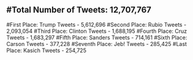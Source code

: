 #Total Number of Tweets: 12,707,767 
---
#First Place: Trump Tweets - 5,612,696
#Second Place: Rubio Tweets - 2,093,054
#Third Place: Clinton Tweets - 1,688,195
#Fourth Place: Cruz Tweets - 1,683,297
#Fifth Place: Sanders Tweets - 714,161
#Sixth Place: Carson Tweets - 377,228
#Seventh Place: Jeb! Tweets - 285,425
#Last Place: Kasich Tweets - 254,725
